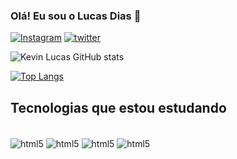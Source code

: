 ### Olá! Eu sou o Lucas Dias 👋
[![Instagram](https://img.shields.io/badge/Instagram-E4405F?style=for-the-badge&logo=instagram&logoColor=white)](https://kebinnho.com)
[![twitter](	https://img.shields.io/badge/Twitter-1DA1F2?style=for-the-badge&logo=twitter&logoColor=white)](https://twitter.com/kebinzinhoo)

![Kevin Lucas GitHub stats](https://github-readme-stats.vercel.app/api?username=kevinlucasro&show_icons=true&theme=dracula)

[![Top Langs](https://github-readme-stats.vercel.app/api/top-langs/?username=kevinlucasro&layout=compact)](https://github.com/kevinlucasro/github-readme-stats)


## Tecnologias que estou estudando
<div style="display: inline_block"> <br/>
  <img align="center" alt="html5" src="https://img.shields.io/badge/HTML5-E34F26?style=for-the-badge&logo=html5&logoColor=white" />
  <img align="center" alt="html5" src="https://img.shields.io/badge/CSS3-1572B6?style=for-the-badge&logo=css3&logoColor=white" />
  <img align="center" alt="html5" src="https://img.shields.io/badge/Node.js-43853D?style=for-the-badge&logo=node.js&logoColor=white" />
  <img align="center" alt="html5" src="https://img.shields.io/badge/JavaScript-323330?style=for-the-badge&logo=javascript&logoColor=F7DF1E" />
</div>



